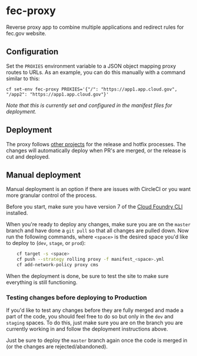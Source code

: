 # fec-proxy

Reverse proxy app to combine multiple applications and redirect rules for fec.gov website.

## Configuration

Set the `PROXIES` environment variable to a JSON object mapping proxy routes to URLs. As an example, you can do this manually with a command similar to this:

    cf set-env fec-proxy PROXIES='{"/": "https://app1.app.cloud.gov", "/app2": "https://app1.app.cloud.gov"}'

*Note that this is currently set and configured in the manifest files for deployment.*

## Deployment

The proxy follows [other projects](https://github.com/fecgov/openFEC#creating-a-release) for the release and hotfix processes. The changes will automatically deploy when PR's are merged, or the release is cut and deployed.

## Manual deployment

Manual deployment is an option if there are issues with CircleCI or you want more granular control of the process.

Before you start, make sure you have version 7 of the [Cloud Foundry CLI](https://docs.cloudfoundry.org/devguide/cf-cli/install-go-cli.html) installed.

When you're ready to deploy any changes, make sure you are on the `master` branch and have done a `git pull` so that all changes are pulled down.  Now run the following commands, where `<space>` is the desired space you'd like to deploy to (`dev`, `stage`, or `prod`):

```sh
    cf target -s <space>
    cf push --strategy rolling proxy -f manifest_<space>.yml
    cf add-network-policy proxy cms
```

When the deployment is done, be sure to test the site to make sure everything is still functioning.

### Testing changes before deploying to Production

If you'd like to test any changes before they are fully merged and made a part of the code, you should feel free to do so but only in the `dev` and `staging` spaces.  To do this, just make sure you are on the branch you are currently working in and follow the deployment instructions above.

Just be sure to deploy the `master` branch again once the code is merged in (or the changes are rejected/abandoned).

